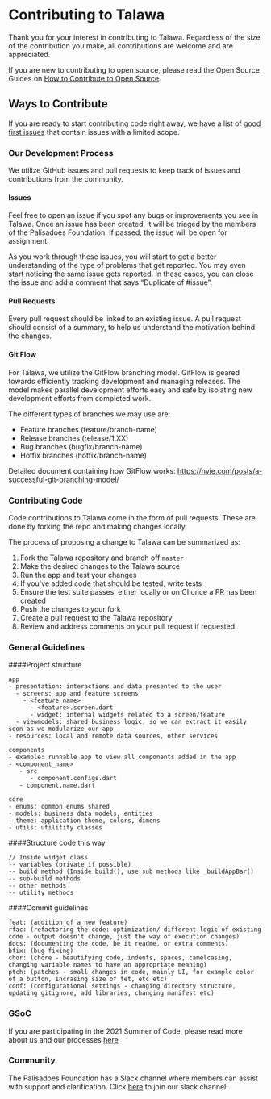 # Contributing to Talawa
Thank you for your interest in contributing to Talawa. Regardless of the size of the contribution you make, all contributions are welcome and are appreciated. 

If you are new to contributing to open source, please read the Open Source Guides on [How to Contribute to Open Source](https://opensource.guide/how-to-contribute/).

## Ways to Contribute
If you are ready to start contributing code right away, we have a list of [good first issues](https://github.com/PalisadoesFoundation/talawa/labels/good%20first%20issue) that contain issues with a limited scope. 

### Our Development Process
We utilize GitHub issues and pull requests to keep track of issues and contributions from the community. 

#### Issues 
Feel free to open an issue if you spot any bugs or improvements you see in Talawa. Once an issue has been created, it will be triaged by the members of the Palisadoes Foundation. If passed, the issue will be open for assignment. 

As you work through these issues, you will start to get a better understanding of the type of problems that get reported. You may even start noticing the same issue gets reported. In these cases, you can close the issue and add a comment that says “Duplicate of #issue”.

#### Pull Requests
Every pull request should be linked to an existing issue. A pull request should consist of a summary, to help us understand the motivation behind the changes. 

#### Git Flow
For Talawa, we utilize the GitFlow branching model. GitFlow is geared towards efficiently tracking development and managing releases. The model makes parallel development efforts easy and safe by isolating new development efforts from completed work. 

The different types of branches we may use are:
* Feature branches (feature/branch-name)
* Release branches (release/1.XX)
* Bug branches  (bugfix/branch-name)
* Hotfix branches (hotfix/branch-name)

Detailed document containing how GitFlow works: https://nvie.com/posts/a-successful-git-branching-model/

### Contributing Code
Code contributions to Talawa come in the form of pull requests. These are done by forking the repo and making changes locally. 

The process of proposing a change to Talawa can be summarized as:
1. Fork the Talawa repository and branch off `master`
1. Make the desired changes to the Talawa source 
1. Run the app and test your changes
1. If you've added code that should be tested, write tests
1. Ensure the test suite passes, either locally or on CI once a PR has been created
1. Push the changes to your fork
1. Create a pull request to the Talawa repository
1. Review and address comments on your pull request if requested

### General Guidelines

####Project structure

```
app
- presentation: interactions and data presented to the user
  - screens: app and feature screens
    - <feature_name>
      - <feature>.screen.dart
      - widget: internal widgets related to a screen/feature
  - viewmodels: shared business logic, so we can extract it easily soon as we modularize our app
- resources: local and remote data sources, other services

components
- example: runnable app to view all components added in the app
- <component_name>
   - src
      - component.configs.dart
   - component.name.dart

core
- enums: common enums shared
- models: business data models, entities
- theme: application theme, colors, dimens
- utils: utilitity classes
```

####Structure code this way

```
// Inside widget class
-- variables (private if possible)
-- build method (Inside build(), use sub methods like _buildAppBar()
-- sub-build methods
-- other methods
-- utility methods
```

####Commit guidelines

```
feat: (addition of a new feature)
rfac: (refactoring the code: optimization/ different logic of existing code - output doesn't change, just the way of execution changes)
docs: (documenting the code, be it readme, or extra comments)
bfix: (bug fixing)
chor: (chore - beautifying code, indents, spaces, camelcasing, changing variable names to have an appropriate meaning)
ptch: (patches - small changes in code, mainly UI, for example color of a button, incrasing size of tet, etc etc)
conf: (configurational settings - changing directory structure, updating gitignore, add libraries, changing manifest etc)
```

### GSoC
If you are participating in the 2021 Summer of Code, please read more about us and our processes [here](http://www.palisadoes.org/gsoc/)

### Community
The Palisadoes Foundation has a Slack channel where members can assist with support and clarification. Click [here](https://join.slack.com/t/thepalisadoes-dyb6419/shared_invite/zt-nk79xxlg-OxTdlrD7RLaswu8EO_Q5rg) to join our slack channel.
